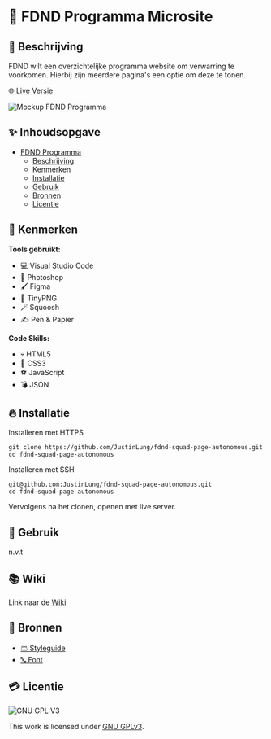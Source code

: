 <!-- > _Fork_ deze leertaak en ga aan de slag. Onderstaande outline ga je gedurende deze taak in jouw eigen GitHub omgeving uitwerken. De instructie vind je in: [docs/INSTRUCTIONS.md](docs/INSTRUCTIONS.md) -->

# 📆 FDND Programma Microsite

## 🎨 Beschrijving

<!-- Voeg een link toe naar Github Pages 🌐-->
<!-- Voeg een mooie poster visual toe 📸 -->

FDND wilt een overzichtelijke programma website om verwarring te voorkomen. Hierbij zijn meerdere pagina's een optie om deze te tonen.

[🌐 Live Versie](https://jd.student.fdnd.nl/)

![Mockup FDND Programma](https://media.discordapp.net/attachments/871761581590052925/895934364922310696/mockup-header.png?width=1644&height=1138)

## ✨ Inhoudsopgave

- [FDND Programma](#titel)
  - [Beschrijving](#beschrijving)
  - [Kenmerken](#kenmerken)
  - [Installatie](#installatie)
  - [Gebruik](#gebruik)
  - [Bronnen](#bronnen)
  - [Licentie](#licentie)

## 🎵 Kenmerken

**Tools gebruikt:**

- 💻 Visual Studio Code
- 🤳 Photoshop
- 🖌️ Figma
- 🐼 TinyPNG
- 🪄 Squoosh
- ✍️ Pen & Papier

**Code Skills:**

- 💀 HTML5
- 🧍 CSS3
- ⚽ JavaScript
- 💣 JSON

## 🔥 Installatie

Installeren met HTTPS
```
git clone https://github.com/JustinLung/fdnd-squad-page-autonomous.git
cd fdnd-squad-page-autonomous
```

Installeren met SSH
```
git@github.com:JustinLung/fdnd-squad-page-autonomous.git
cd fdnd-squad-page-autonomous
```
Vervolgens na het clonen, openen met live server.

## 🔋 Gebruik
n.v.t

## 📚 Wiki

Link naar de [Wiki](https://github.com/DaanKorver/fdnd-programma-microsite-autonomous/wiki)

## 📙 Bronnen
- [🩳 Styleguide](https://styleguide.fdnd.nl/)
- [🔤 Font](https://fonts.google.com/specimen/Open+Sans)

## 💳 Licentie

![GNU GPL V3](https://www.gnu.org/graphics/gplv3-127x51.png)

This work is licensed under [GNU GPLv3](./LICENSE).
